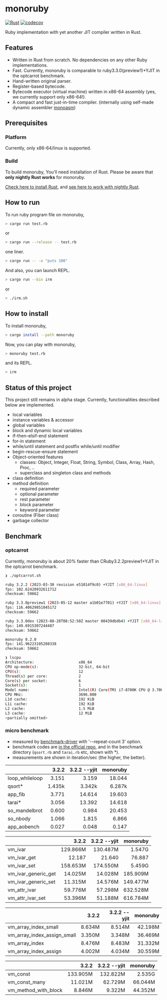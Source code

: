 # monoruby

[![Rust](https://github.com/sisshiki1969/monoruby/actions/workflows/rust.yml/badge.svg?branch=master)](https://github.com/sisshiki1969/monoruby/actions/workflows/rust.yml)
[![codecov](https://codecov.io/gh/sisshiki1969/monoruby/branch/master/graph/badge.svg?token=vAvpafdKER)](https://codecov.io/gh/sisshiki1969/monoruby)

Ruby implementation with yet another JIT compiler written in Rust.

## Features

- Written in Rust from scratch. No dependencies on any other Ruby implementations.
- Fast. Currently, monoruby is comparable to ruby3.3.0(preview1)+YJIT in the optcarrot benchmark.
- Hand-written original parser.
- Register-based bytecode.
- Bytecode executor (virtual machine) written in x86-64 assembly (yes, we currently support only x86-64!).
- A compact and fast just-in-time compiler. (internally using self-made dynamic assembler [monoasm](https://github.com/sisshiki1969/monoasm))

## Prerequisites

### Platform

Currently, only x86-64/linux is supported.

### Build

To build monoruby, You'll need installation of Rust.
Please be aware that **only nightly Rust works** for monoruby.

[Check here to install Rust](https://www.rust-lang.org/ja/tools/install),
and [see here to work with nightly Rust](https://rust-lang.github.io/rustup/concepts/channels.html#working-with-nightly-rust).

## How to run

To run ruby program file on monoruby,

```sh
> cargo run test.rb
```

or

```sh
> cargo run --release -- test.rb
```

one liner.

```sh
> cargo run -- -e "puts 100"
```

And also, you can launch REPL.

```sh
> cargo run --bin irm
```

or

```sh
> ./irm.sh
```

## How to install

To install monoruby,

```sh
> cargo install --path monoruby
```

Now, you can play with monoruby,

```sh
> monoruby test.rb
```

and its REPL.

```sh
> irm
```

## Status of this project

This project still remains in alpha stage. Currently, functionalities described below are implemented.

- local variables
- instance variables & accessor
- global variables
- block and dynamic local variables
- if-then-elsif-end statement
- for-in statement
- while/until statement and postfix while/until modifier
- begin-rescue-ensure statement
- Object-oriented features
  - classes: Object, Integer, Float, String, Symbol, Class, Array, Hash, Proc, ..
  - superclass and singleton class and methods
- class definition
- method definition
  - required parameter
  - optional parameter
  - rest parameter
  - block parameter
  - keyword parameter
- coroutine (Fiber class)
- garbage collector

## Benchmark

### optcarrot

Currently, monoruby is about 20% faster than CRuby3.2.2preview1+YJIT in the optcarrot benchmark.

```sh
❯ ./optcarrot.sh

ruby 3.2.2 (2023-03-30 revision e51014f9c0) +YJIT [x86_64-linux]
fps: 102.62420932611712
checksum: 59662

ruby 3.3.0preview1 (2023-05-12 master a1b01e7701) +YJIT [x86_64-linux]
fps: 116.40629851045172
checksum: 59662

ruby 3.3.0dev (2023-08-28T08:52:50Z master 00439dbdb4) +YJIT [x86_64-linux]
fps: 149.6915307244487
checksum: 59662

monoruby 0.2.0
fps: 141.96223105288338
checksum: 59662

❯ lscpu
Architecture:                    x86_64
CPU op-mode(s):                  32-bit, 64-bit
CPU(s):                          12
Thread(s) per core:              2
Core(s) per socket:              6
Socket(s):                       1
Model name:                      Intel(R) Core(TM) i7-8700K CPU @ 3.70GHz
CPU MHz:                         3696.000
L1d cache:                       192 KiB
L1i cache:                       192 KiB
L2 cache:                        1.5 MiB
L3 cache:                        12 MiB
<partially omitted>
```

### micro benchmark

- measured by [benchmark-driver](https://github.com/benchmark-driver/benchmark-driver) with '--repeat-count 3' option.
- benchmark codes are [in the official repo](https://github.com/ruby/ruby/tree/master/benchmark), and in the benchmark directory (`qsort.rb` and `tarai.rb` etc, shown with *).
- measurements are shown in iteration/sec (the higher, the better).

|                     |   3.2.2| 3.2.2 --yjit|     monoruby|
|:--------------------|-------:|------------:|------------:|
|loop_whileloop       |   3.151|        3.159|       18.044|
|qsort*               |  1.435k|       3.342k|       6.287k|
|app_fib              |   3.771|       14.614|       19.603|
|tarai*               |   3.056|       13.392|       14.618|
|so_mandelbrot        |   0.600|        0.984|       20.453|
|so_nbody             |   1.066|        1.815|        6.866|
|app_aobench          |   0.027|        0.048|        0.147|

|                     |   3.2.2| 3.2.2 --yjit|     monoruby|
|:--------------------|-------:|------------:|------------:|
|vm_ivar              |129.866M|     130.487M|       1.547G|
|vm_ivar_get          |  12.187|       21.640|       76.887|
|vm_ivar_set          |158.653M|     174.550M|       5.459G|
|vm_ivar_generic_get  | 14.025M|      14.028M|     185.909M|
|vm_ivar_generic_set  | 11.315M|      14.576M|     149.477M|
|vm_attr_ivar         | 59.776M|      57.298M|     632.528M|
|vm_attr_ivar_set     | 53.396M|      51.188M|     616.784M|

|                             |   3.2.2| 3.2.2 --yjit|   monoruby|
|:----------------------------|-------:|------------:|----------:|
|vm_array_index_small         |  8.634M|       8.514M|    42.198M|
|vm_array_index_assign_small  |  3.350M|       3.348M|    36.469M|
|vm_array_index               |  8.476M|       8.483M|    31.332M|
|vm_array_index_assign        |  4.002M|       4.034M|    30.559M|

|                       |      3.2.2| 3.2.2 --yjit|     monoruby|
|:----------------------|----------:|------------:|------------:|
|vm_const               |   133.905M|     132.822M|       2.535G|
|vm_const_many          |    11.021M|      62.729M|      66.044M|
|vm_method_with_block   |     8.846M|       9.322M|      44.352M|
